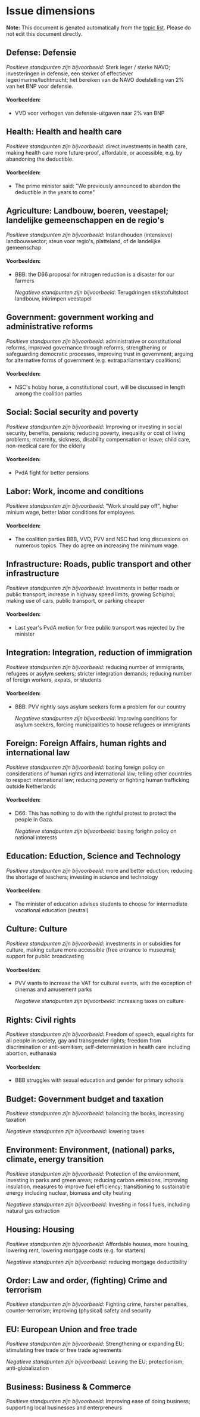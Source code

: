 # Issue dimensions

**Note:** This document is genated automatically from the [topic list](topics.yml).
Please do not edit this document directly.



## Defense: Defensie 

_Positieve standpunten zijn bijvoorbeeld_: Sterk leger / sterke NAVO; investeringen in defensie, een sterker of effectiever leger/marine/luchtmacht; het bereiken van de NAVO doelstelling van 2% van het BNP voor defensie.

#### Voorbeelden:

- VVD voor verhogen van defensie-uitgaven naar 2% van BNP
  
  

## Health: Health and health care 

_Positieve standpunten zijn bijvoorbeeld_: direct investments in health care, making health care more future-proof, affordable, or accessible, e.g. by abandoning the deductible.

#### Voorbeelden:

- The prime minister said: "We previously announced to abandon the deductible in the years to come"
  
  

## Agriculture: Landbouw, boeren, veestapel; landelijke gemeenschappen en de regio's 

_Positieve standpunten zijn bijvoorbeeld_: Instandhouden (intensieve) landbouwsector; steun voor regio's, platteland, of de landelijke gemeenschap

#### Voorbeelden:

- BBB: the D66 proposal for nitrogen reduction is a disaster for our farmers
  
  _Negatieve standpunten zijn bijvoorbeeld_: Terugdringen stikstofuitstoot landbouw, inkrimpen veestapel



## Government: government working and administrative reforms 

_Positieve standpunten zijn bijvoorbeeld_: administrative or constitutional reforms, improved governance through reforms, strengthening or safeguarding democratic processes, improving trust in government; arguing for alternative forms of government (e.g. extraparliamentary coalitions)

#### Voorbeelden:

- NSC's hobby horse, a constitutional court, will be discussed in length among the coalition parties
  
  

## Social: Social security and poverty 

_Positieve standpunten zijn bijvoorbeeld_: Improving or investing in social security, benefits, pensions; reducing poverty, inequality or cost of living problems; maternity, sickness, disability compensation or leave; child care, non-medical care for the elderly

#### Voorbeelden:

- PvdA fight for better pensions
  
  

## Labor: Work, income and conditions 

_Positieve standpunten zijn bijvoorbeeld_: "Work should pay off", higher minium wage,  better labor conditions for employees.

#### Voorbeelden:

- The coalition parties BBB, VVD, PVV and NSC had long discussions on numerous topics. They do agree on increasing the minimum wage.
  
  

## Infrastructure: Roads, public transport and other infrastructure 

_Positieve standpunten zijn bijvoorbeeld_: Investments in better roads or public transport; increase in highway speed limits; growing Schiphol; making use of cars, public transport, or parking cheaper

#### Voorbeelden:

- Last year's PvdA motion for free public transport was rejected by the minister
  
  

## Integration: Integration, reduction of immigration 

_Positieve standpunten zijn bijvoorbeeld_: reducing number of immigrants, refugees or asylym seekers; stricter integration demands; reducing number of foreign workers, expats, or students

#### Voorbeelden:

- BBB: PVV rightly says asylum seekers form a problem for our country
  
  _Negatieve standpunten zijn bijvoorbeeld_: Improving conditions for asylum seekers, forcing municipalities to house refugees or immigrants



## Foreign: Foreign Affairs, human rights and international law 

_Positieve standpunten zijn bijvoorbeeld_: basing foreign policy on considerations of human rights and international law; telling other countries to respect international law; reducing poverty or fighting human trafficking outside Netherlands

#### Voorbeelden:

- D66: This has nothing to do with the rightful protest to protect the people in Gaza.
  
  _Negatieve standpunten zijn bijvoorbeeld_: basing forighn policy on national interests



## Education: Eduction, Science and Technology 

_Positieve standpunten zijn bijvoorbeeld_: more and better eduction; reducing the shortage of teachers; investing in science and technology

#### Voorbeelden:

- The minister of education advises students to choose for intermediate vocational education (neutral)
  
  

## Culture: Culture 

_Positieve standpunten zijn bijvoorbeeld_: investments in or subsidies for culture, making culture more accessible (free entrance to museums); support for public broadcasting

#### Voorbeelden:

- PVV wants to increase the VAT for cultural events, with the exception of cinemas and amusement parks
  
  _Negatieve standpunten zijn bijvoorbeeld_: increasing taxes on culture



## Rights: Civil rights 

_Positieve standpunten zijn bijvoorbeeld_: Freedom of speech, equal rights for all people in society, gay and transgender rights; freedom from discrimination or anti-semitism; self-determiniation in health care including abortion, euthanasia

#### Voorbeelden:

- BBB struggles with sexual education and gender for primary schools
  
  

## Budget: Government budget and taxation 

_Positieve standpunten zijn bijvoorbeeld_: balancing the books, increasing taxation

_Negatieve standpunten zijn bijvoorbeeld_: lowering taxes



## Environment: Environment, (national) parks, climate, energy transition 

_Positieve standpunten zijn bijvoorbeeld_: Protection of the environment, investing in parks and green areas; reducing carbon emissions, improving insulation, measures to improve fuel efficiency; transitioning to sustainable energy including nuclear, biomass and city heating

_Negatieve standpunten zijn bijvoorbeeld_: Investing in fossil fuels, including natural gas extraction



## Housing: Housing 

_Positieve standpunten zijn bijvoorbeeld_: Affordable houses, more housing, lowering rent, lowering mortgage costs (e.g. for starters)

_Negatieve standpunten zijn bijvoorbeeld_: reducing mortgage deductibility



## Order: Law and order, (fighting) Crime and terrorism 

_Positieve standpunten zijn bijvoorbeeld_: Fighting crime, harsher penalties, counter-terrorism; improving (physical) safety and security



## EU: European Union and free trade 

_Positieve standpunten zijn bijvoorbeeld_: Strengthening or expanding EU; stimulating free trade or free trade agreements

_Negatieve standpunten zijn bijvoorbeeld_: Leaving the EU; protectionism; anti-globalization



## Business: Business & Commerce 

_Positieve standpunten zijn bijvoorbeeld_: Improving ease of doing business; supporting local businesses and enterpreneurs

